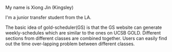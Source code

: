 My name is Xiong Jin (Kingsley)

I'm a junior transfer student from the LA.

The basic idea of gold-scheduler(GS) is that the GS website can generate weekly-schedules which are similar to the ones on UCSB GOLD. Different sections from different classes are combined together. Users can easily find out the time over-lapping problem between different classes.